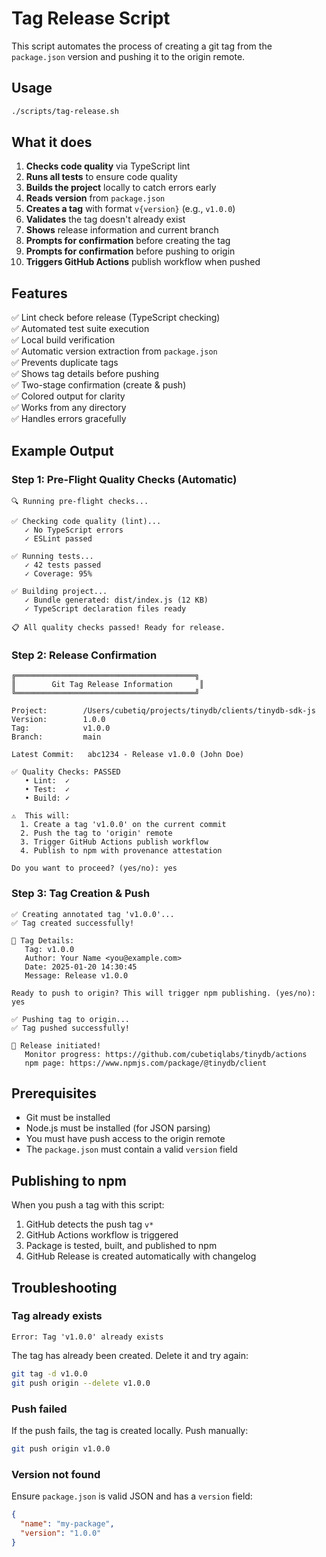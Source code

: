 # Tag Release Script

This script automates the process of creating a git tag from the `package.json` version and pushing it to the origin remote.

## Usage

```bash
./scripts/tag-release.sh
```

## What it does

1. **Checks code quality** via TypeScript lint
2. **Runs all tests** to ensure code quality
3. **Builds the project** locally to catch errors early
4. **Reads version** from `package.json`
5. **Creates a tag** with format `v{version}` (e.g., `v1.0.0`)
6. **Validates** the tag doesn't already exist
7. **Shows** release information and current branch
8. **Prompts for confirmation** before creating the tag
9. **Prompts for confirmation** before pushing to origin
10. **Triggers GitHub Actions** publish workflow when pushed

## Features

✅ Lint check before release (TypeScript checking)  
✅ Automated test suite execution  
✅ Local build verification  
✅ Automatic version extraction from `package.json`  
✅ Prevents duplicate tags  
✅ Shows tag details before pushing  
✅ Two-stage confirmation (create & push)  
✅ Colored output for clarity  
✅ Works from any directory  
✅ Handles errors gracefully  

## Example Output

### Step 1: Pre-Flight Quality Checks (Automatic)

```
🔍 Running pre-flight checks...

✅ Checking code quality (lint)...
   ✓ No TypeScript errors
   ✓ ESLint passed

✅ Running tests...
   ✓ 42 tests passed
   ✓ Coverage: 95%

✅ Building project...
   ✓ Bundle generated: dist/index.js (12 KB)
   ✓ TypeScript declaration files ready

📋 All quality checks passed! Ready for release.
```

### Step 2: Release Confirmation

```
╔════════════════════════════════════════╗
║        Git Tag Release Information      ║
╚════════════════════════════════════════╝

Project:        /Users/cubetiq/projects/tinydb/clients/tinydb-sdk-js
Version:        1.0.0
Tag:            v1.0.0
Branch:         main

Latest Commit:   abc1234 - Release v1.0.0 (John Doe)

✅ Quality Checks: PASSED
   • Lint:  ✓
   • Test:  ✓
   • Build: ✓

⚠️  This will:
  1. Create a tag 'v1.0.0' on the current commit
  2. Push the tag to 'origin' remote
  3. Trigger GitHub Actions publish workflow
  4. Publish to npm with provenance attestation

Do you want to proceed? (yes/no): yes
```

### Step 3: Tag Creation & Push

```
✅ Creating annotated tag 'v1.0.0'...
✅ Tag created successfully!

📝 Tag Details:
   Tag: v1.0.0
   Author: Your Name <you@example.com>
   Date: 2025-01-20 14:30:45
   Message: Release v1.0.0

Ready to push to origin? This will trigger npm publishing. (yes/no): yes

✅ Pushing tag to origin...
✅ Tag pushed successfully!

🚀 Release initiated! 
   Monitor progress: https://github.com/cubetiqlabs/tinydb/actions
   npm page: https://www.npmjs.com/package/@tinydb/client
```

## Prerequisites

- Git must be installed
- Node.js must be installed (for JSON parsing)
- You must have push access to the origin remote
- The `package.json` must contain a valid `version` field

## Publishing to npm

When you push a tag with this script:
1. GitHub detects the push tag `v*`
2. GitHub Actions workflow is triggered
3. Package is tested, built, and published to npm
4. GitHub Release is created automatically with changelog

## Troubleshooting

### Tag already exists
```
Error: Tag 'v1.0.0' already exists
```
The tag has already been created. Delete it and try again:
```bash
git tag -d v1.0.0
git push origin --delete v1.0.0
```

### Push failed
If the push fails, the tag is created locally. Push manually:
```bash
git push origin v1.0.0
```

### Version not found
Ensure `package.json` is valid JSON and has a `version` field:
```json
{
  "name": "my-package",
  "version": "1.0.0"
}
```
